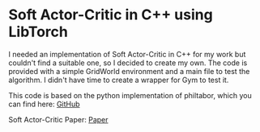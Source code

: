 # Soft Actor-Critic in C++ using LibTorch

I needed an implementation of Soft Actor-Critic in C++ for my work but couldn't find a suitable one, so I decided to create my own. 
The code is provided with a simple GridWorld environment and a main file to test the algorithm. 
I didn't have time to create a wrapper for Gym to test it.

This code is based on the python implementation of philtabor, which you can find here: [GitHub](https://github.com/philtabor/Youtube-Code-Repository/tree/eb3aa9733158a4f7c4ba1fefaa812b27ffd889b6/ReinforcementLearning/PolicyGradient/SAC)

Soft Actor-Critic Paper: [Paper](https://arxiv.org/abs/1801.01290)
